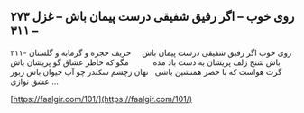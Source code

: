 ## روی خوب – اگر رفیق شفیقی درست پیمان باش – غزل ۲۷۳ – ۳۱۱


۳۱۱- روی خوب اگر رفیق شفیقی درست پیمان باش     حریف حجره و گرمابه و گلستان باش شنج زلف پریشان به دست باد مده           مگو که خاطر عشاق گو پریشان باش گرت هواست که با خضر همنشین باشی   نهان زچشم سکندر چو آب حیوان باش زبور عشق نوازی &#8230;

[https://faalgir.com/101/](https://faalgir.com/101/) 